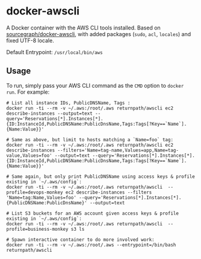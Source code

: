 # docker-awscli
A Docker container with the AWS CLI tools installed.
Based on [sourcegraph/docker-awscli][1], with added packages (`sudo`, `acl`, `locales`) and fixed UTF-8 locale.

Default Entrypoint: `/usr/local/bin/aws`

## Usage


To run, simply pass your AWS CLI command as the `CMD` option to `docker run`.  For example:

    # List all instance IDs, PublicDNSName, Tags :
    docker run -ti --rm -v ~/.aws:/root/.aws returnpath/awscli ec2 describe-instances --output=text --query='Reservations[*].Instances[*].{ID:InstanceId,PublicDNSName:PublicDnsName,Tags:Tags[?Key==`Name`].{Name:Value}}'

    # Same as above, but limit to hosts matching a `Name=foo` tag:
    docker run -ti --rm -v ~/.aws:/root/.aws returnpath/awscli ec2 describe-instances --filters='Name=tag-name,Values=app,Name=tag-value,Values=foo' --output=text --query='Reservations[*].Instances[*].{ID:InstanceId,PublicDNSName:PublicDnsName,Tags:Tags[?Key==`Name`].{Name:Value}}'

    # Same again, but only print PublicDNSName using access keys & profile existing in `~/.aws/config`:
    docker run -ti --rm -v ~/.aws:/root/.aws returnpath/awscli  --profile=devops-monkey ec2 describe-instances --filters 'Name=tag:Name,Values=foo' --query='Reservations[*].Instances[*].{PublicDNSName:PublicDnsName}' --output=text

    # List S3 buckets for an AWS account given access keys & profile existing in `~/.aws/config`:
    docker run -ti --rm -v ~/.aws:/root/.aws returnpath/awscli  --profile=business-monkey s3 ls

    # Spawn interactive container to do more involved work:
    docker run -ti --rm -v ~/.aws:/root/.aws --entrypoint=/bin/bash returnpath/awscli


[1]: https://github.com/sourcegraph/docker-awscli
